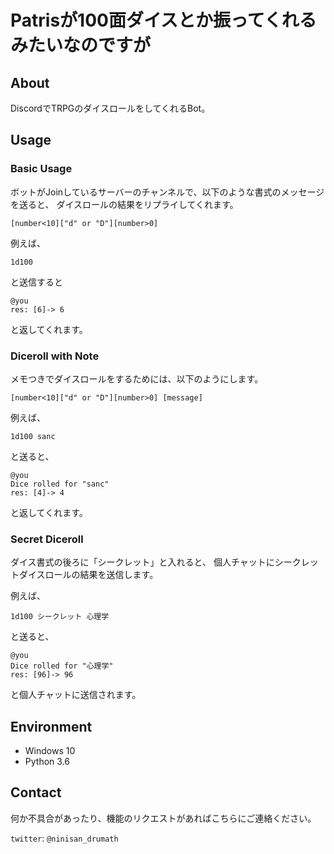 # Patrisが100面ダイスとか振ってくれるみたいなのですが

## About

DiscordでTRPGのダイスロールをしてくれるBot。

## Usage

### Basic Usage

ボットがJoinしているサーバーのチャンネルで、以下のような書式のメッセージを送ると、
ダイスロールの結果をリプライしてくれます。
```
[number<10]["d" or "D"][number>0]
```

例えば、

```
1d100
```

と送信すると

```
@you
res: [6]-> 6
```

と返してくれます。

### Diceroll with Note

メモつきでダイスロールをするためには、以下のようにします。

```
[number<10]["d" or "D"][number>0] [message]
```

例えば、

```
1d100 sanc
```

と送ると、

```
@you
Dice rolled for "sanc"
res: [4]-> 4
```

と返してくれます。

### Secret Diceroll

ダイス書式の後ろに「シークレット」と入れると、
個人チャットにシークレットダイスロールの結果を送信します。

例えば、

```
1d100 シークレット 心理学
```

と送ると、

```
@you
Dice rolled for "心理学"
res: [96]-> 96
```

と個人チャットに送信されます。

## Environment

- Windows 10
- Python 3.6

## Contact

何か不具合があったり、機能のリクエストがあればこちらにご連絡ください。

`twitter`: `@ninisan_drumath`